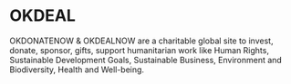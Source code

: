 # OKDEAL
OKDONATENOW &amp; OKDEALNOW are a charitable global site to invest, donate, sponsor, gifts, support humanitarian work like Human Rights, Sustainable Development Goals, Sustainable Business, Environment and Biodiversity, Health and Well-being.  

